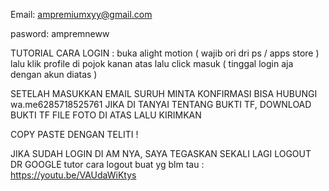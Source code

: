 Email:
ampremiumxyy@gmail.com

pasword: 
ampremneww

TUTORIAL CARA LOGIN :
buka alight motion ( wajib ori dri ps / apps store ) lalu klik profile di pojok kanan atas 
lalu click masuk ( tinggal login aja dengan akun diatas ) 

SETELAH MASUKKAN EMAIL SURUH MINTA KONFIRMASI BISA HUBUNGI wa.me6285718525761
JIKA DI TANYAI TENTANG BUKTI TF, DOWNLOAD BUKTI TF FILE FOTO DI ATAS LALU KIRIMKAN

COPY PASTE DENGAN TELITI ! 

JIKA SUDAH LOGIN DI AM NYA, SAYA TEGASKAN SEKALI LAGI LOGOUT DR GOOGLE
tutor cara logout buat yg blm tau : 
https://youtu.be/VAUdaWiKtys
